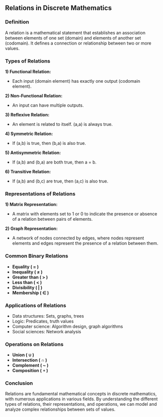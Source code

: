 ## **Relations in Discrete Mathematics**

### **Definition**

A relation is a mathematical statement that establishes an association between elements of one set (domain) and elements of another set (codomain). It defines a connection or relationship between two or more values.


### **Types of Relations**

**1) Functional Relation:**
- Each input (domain element) has exactly one output (codomain element).


**2) Non-Functional Relation:**
- An input can have multiple outputs.


**3) Reflexive Relation:**
- An element is related to itself. (a,a) is always true.


**4) Symmetric Relation:**
- If (a,b) is true, then (b,a) is also true.


**5) Antisymmetric Relation:**
- If (a,b) and (b,a) are both true, then a = b.


**6) Transitive Relation:**
- If (a,b) and (b,c) are true, then (a,c) is also true.


### **Representations of Relations**

**1) Matrix Representation:**
- A matrix with elements set to 1 or 0 to indicate the presence or absence of a relation between pairs of elements.


**2) Graph Representation:**
- A network of nodes connected by edges, where nodes represent elements and edges represent the presence of a relation between them.


### **Common Binary Relations**

- **Equality ( = )**
- **Inequality ( ≠ )**
- **Greater than ( > )**
- **Less than ( < )**
- **Divisibility ( | )**
- **Membership ( ∈ )**


### **Applications of Relations**

- Data structures: Sets, graphs, trees
- Logic: Predicates, truth values
- Computer science: Algorithm design, graph algorithms
- Social sciences: Network analysis


### **Operations on Relations**

- **Union ( ∪ )**
- **Intersection ( ∩ )**
- **Complement ( ~ )**
- **Composition ( ∘ )**


### **Conclusion**

Relations are fundamental mathematical concepts in discrete mathematics, with numerous applications in various fields. By understanding the different types of relations, their representations, and operations, we can model and analyze complex relationships between sets of values.